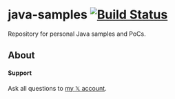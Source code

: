 # java-samples [![Build Status](https://travis-ci.org/mdeverdelhan/java-samples.png?branch=master)](https://travis-ci.org/mdeverdelhan/java-samples)

Repository for personal Java samples and PoCs.

## About

#### Support

Ask all questions to [my 𝕏 account](http://www.x.com/marcdeverdelhan).


